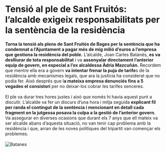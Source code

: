 # Tensió al ple de Sant Fruitós: l’alcalde exigeix responsabilitats per la sentència de la residència

**Torna la tensió als plens de Sant Fruitós de Bages per la sentència que ha condemnat a l’Ajuntament a pagar més de mig milió d’euros a l’empresa que gestiona la residència del poble.** L’alcalde, Joan Carles Batanés, **es va deslliurar de tota responsabilitat** i va **assenyalar directament l’anterior equip de govern, en especial a l’ex alcaldessa Àdria Mazcuñán.** Recordem que mentre ella era a govern **va intentar frenar la puja de tarife**s de la residència amb mecanismes legals, que ara la justícia ha considerat que no podia fer. Això després que l**a mateixa empresa denunciés fins a 5 vegades el consistori** per no deixar-los cobrar les tarifes senceres.\
\
El ple va durar tres hores justes i això que només hi havia aquest punt a discutir. L’alcalde va fer un discurs d’una hora i mitja seguida **explicant fil per randa el contingut de la sentència i mencionant en detall cada fragment on la jutgessa posava la culpa a la gestió de l’anterior govern.** Va assegurar en diverses ocasions que durant els 7 anys que ell mateix va ser alcalde abans d’aquesta situació, no van tenir cap problema amb la residència i que, arran de les noves polítiques del tripartit van començar els problemes.\
\
![Batanes](/batanes/img/BATANES.webp)
